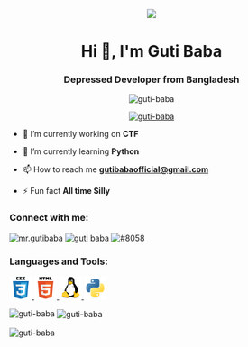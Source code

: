 <p align="center"><img src="https://giffiles.alphacoders.com/917/91723.gif"/></p>
<h1 align="center">Hi 👋, I'm Guti Baba</h1>
<h3 align="center">Depressed Developer from Bangladesh</h3>

<p align="center"> <img src="https://komarev.com/ghpvc/?username=guti-baba&label=Profile%20views&color=0e75b6&style=flat" alt="guti-baba" /> </p>

<p align="center"> <a href="https://github.com/ryo-ma/github-profile-trophy"><img src="https://github-profile-trophy.vercel.app/?username=guti-baba" alt="guti-baba" /></a> </p>

- 🔭 I’m currently working on **CTF**

- 🌱 I’m currently learning **Python**

- 📫 How to reach me **gutibabaofficial@gmail.com**

- ⚡ Fun fact **All time Silly**

<h3 align="left">Connect with me:</h3>
<p align="left">
<a href="https://fb.com/mr.gutibaba" target="blank"><img align="center" src="https://raw.githubusercontent.com/rahuldkjain/github-profile-readme-generator/master/src/images/icons/Social/facebook.svg" alt="mr.gutibaba" height="30" width="40" /></a>
<a href="https://www.youtube.com/c/guti baba" target="blank"><img align="center" src="https://raw.githubusercontent.com/rahuldkjain/github-profile-readme-generator/master/src/images/icons/Social/youtube.svg" alt="guti baba" height="30" width="40" /></a>
<a href="https://discord.gg/#8058" target="blank"><img align="center" src="https://raw.githubusercontent.com/rahuldkjain/github-profile-readme-generator/master/src/images/icons/Social/discord.svg" alt="#8058" height="30" width="40" /></a>
</p>

<h3 align="left">Languages and Tools:</h3>
<p align="left"> <a href="https://www.w3schools.com/css/" target="_blank" rel="noreferrer"> <img src="https://raw.githubusercontent.com/devicons/devicon/master/icons/css3/css3-original-wordmark.svg" alt="css3" width="40" height="40"/> </a> <a href="https://www.w3.org/html/" target="_blank" rel="noreferrer"> <img src="https://raw.githubusercontent.com/devicons/devicon/master/icons/html5/html5-original-wordmark.svg" alt="html5" width="40" height="40"/> </a> <a href="https://www.linux.org/" target="_blank" rel="noreferrer"> <img src="https://raw.githubusercontent.com/devicons/devicon/master/icons/linux/linux-original.svg" alt="linux" width="40" height="40"/> </a> <a href="https://www.python.org" target="_blank" rel="noreferrer"> <img src="https://raw.githubusercontent.com/devicons/devicon/master/icons/python/python-original.svg" alt="python" width="40" height="40"/> </a> </p>

<p><img align="left" src="https://github-readme-stats.vercel.app/api/top-langs?username=guti-baba&show_icons=true&locale=en&layout=compact" alt="guti-baba" /></p>

<p>&nbsp;<img align="center" src="https://github-readme-stats.vercel.app/api?username=guti-baba&show_icons=true&locale=en" alt="guti-baba" /></p>

<p><img align="center" src="https://github-readme-streak-stats.herokuapp.com/?user=guti-baba&" alt="guti-baba" /></p>
